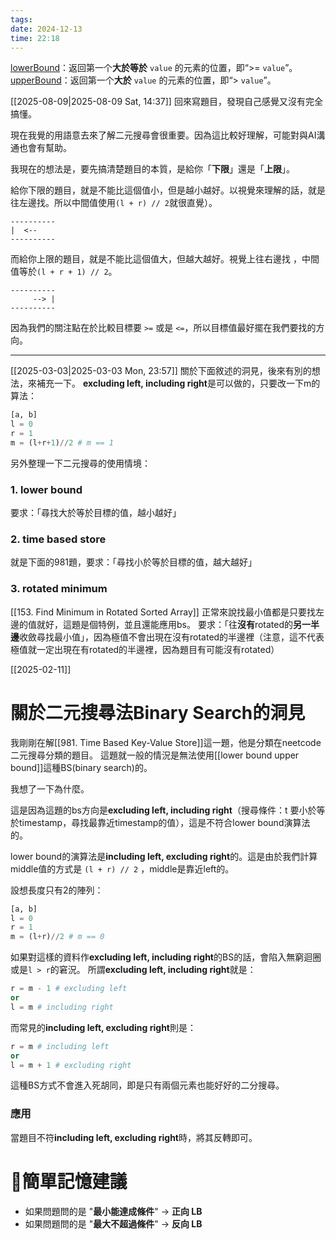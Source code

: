 ```yaml
---
tags: 
date: 2024-12-13
time: 22:18
---
```

[lowerBound](https://en.cppreference.com/w/cpp/algorithm/lower_bound)：返回第一个**大於等於** `value` 的元素的位置，即“>= `value`”。
[upperBound](https://en.cppreference.com/w/cpp/algorithm/upper_bound)：返回第一个**大於** `value` 的元素的位置，即“> `value`”。

[[2025-08-09|2025-08-09 Sat, 14:37]]
回來寫題目，發現自己感覺又沒有完全搞懂。

現在我覺的用語意去來了解二元搜尋會很重要。因為這比較好理解，可能對與AI溝通也會有幫助。

我現在的想法是，要先搞清楚題目的本質，是給你「**下限**」還是「**上限**」。

給你下限的題目，就是不能比這個值小，但是越小越好。以視覺來理解的話，就是往左邊找。所以中間值使用`(l + r) // 2`就很直覺）。
```
----------
|  <--
----------
```

而給你上限的題目，就是不能比這個值大，但越大越好。視覺上往右邊找 ，中間值等於`(l + r + 1) // 2`。
```
----------
     --> |
----------
```

因為我們的關注點在於比較目標要 `>=` 或是 `<=`，所以目標值最好擺在我們要找的方向。

---
[[2025-03-03|2025-03-03 Mon, 23:57]]
關於下面敘述的洞見，後來有別的想法，來補充一下。
**excluding left, including right**是可以做的，只要改一下m的算法：
```python
[a, b]
l = 0
r = 1
m = (l+r+1)//2 # m == 1
```

另外整理一下二元搜尋的使用情境：

### 1. lower bound
要求：「尋找大於等於目標的值，越小越好」
### 2. time based store
就是下面的981題，要求：「尋找小於等於目標的值，越大越好」

### 3. rotated minimum
[[153. Find Minimum in Rotated Sorted Array]]
正常來說找最小值都是只要找左邊的值就好，這題是個特例，並且還能應用bs。
要求：「往**沒有**rotated的**另一半邊**收斂尋找最小值」，因為極值不會出現在沒有rotated的半邊裡（注意，這不代表極值就一定出現在有rotated的半邊裡，因為題目有可能沒有rotated）

[[2025-02-11]]
# 關於二元搜尋法Binary Search的洞見

我剛剛在解[[981. Time Based Key-Value Store]]這一題，他是分類在neetcode二元搜尋分類的題目。
這題就一般的情況是無法使用[[lower bound upper bound]]這種BS(binary search)的。

我想了一下為什麼。

這是因為這題的bs方向是**excluding left, including right**（搜尋條件：t 要小於等於timestamp，尋找最靠近timestamp的值），這是不符合lower bound演算法的。

lower bound的演算法是**including left, excluding right**的。這是由於我們計算middle值的方式是 `(l + r) // 2` ，middle是靠近left的。

設想長度只有2的陣列：
```python
[a, b]
l = 0
r = 1
m = (l+r)//2 # m == 0
```
如果對這樣的資料作**excluding left, including right**的BS的話，會陷入無窮迴圈或是`l > r`的窘況。
所謂**excluding left, including right**就是：
```python
r = m - 1 # excluding left
or
l = m # including right
```

而常見的**including left, excluding right**則是：
```python
r = m # including left
or
l = m + 1 # excluding right
```
這種BS方式不會進入死胡同，即是只有兩個元素也能好好的二分搜尋。

### 應用
當題目不符**including left, excluding right**時，將其反轉即可。

# 🎯簡單記憶建議
- 如果問題問的是 "**最小能達成條件**" → **正向 LB**
- 如果問題問的是 "**最大不超過條件**" → **反向 LB**